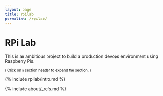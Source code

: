 ```yaml
---
layout: page
title: rpilab
permalink: /rpilab/
---
```


# RPi Lab

This is an ambitious project to build a production devops environment using Raspberry Pis.

<small> ( Click on a section header to expand the section. ) </small>

<!-- ============================================================================================================== -->

<div class="section" markdown="1" onClick="showSection(this);">

{% include rpilab/intro.md %}

</div>

<!-- ============================================================================================================== -->

<script>

function showSection( div ) {

  if ( $( div ).hasClass( 'selected' ) )
  {
    $( div ).removeClass( 'selected' );
  }
  else
  {
    $( "div.selected" ).removeClass( 'selected' );
    $( div ).addClass( 'selected' );
  }
}

</script>

<!-- ============================================================================================================== -->

{% include about/_refs.md %}
